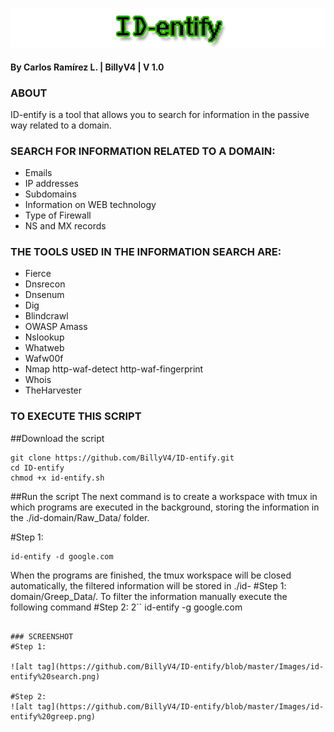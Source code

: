 ![alt tag](https://github.com/BillyV4/ID-entify/blob/master/Images/ID-entify-Logo.jpg)
#### By Carlos Ramírez L. | BillyV4 | V 1.0

### ABOUT
ID-entify is a tool that allows you to search for information in the passive way related to a domain.

### SEARCH FOR INFORMATION RELATED TO A DOMAIN: 
  - Emails 
  - IP addresses 
  - Subdomains 
  - Information on WEB technology 
  - Type of Firewall 
  - NS and MX records 

### THE TOOLS USED IN THE INFORMATION SEARCH ARE:
  - Fierce
  - Dnsrecon
  - Dnsenum
  - Dig
  - Blindcrawl
  - OWASP Amass
  - Nslookup
  - Whatweb
  - Wafw00f
  - Nmap http-waf-detect http-waf-fingerprint
  - Whois
  - TheHarvester
 
### TO EXECUTE THIS SCRIPT 

##Download the script
```
git clone https://github.com/BillyV4/ID-entify.git
cd ID-entify
chmod +x id-entify.sh
```

##Run the script
The next command is to create a workspace with tmux in which programs are executed in the background, storing the information in the ./id-domain/Raw_Data/ folder.

#Step 1: 

```
id-entify -d google.com
```

When the programs are finished, the tmux workspace will be closed automatically, the filtered information will be stored in ./id-
#Step 1: domain/Greep_Data/. To filter the information manually execute the following command
#Step 2: 
2``
id-entify -g google.com
```

### SCREENSHOT
#Step 1: 

![alt tag](https://github.com/BillyV4/ID-entify/blob/master/Images/id-entify%20search.png)

#Step 2: 
![alt tag](https://github.com/BillyV4/ID-entify/blob/master/Images/id-entify%20greep.png)
